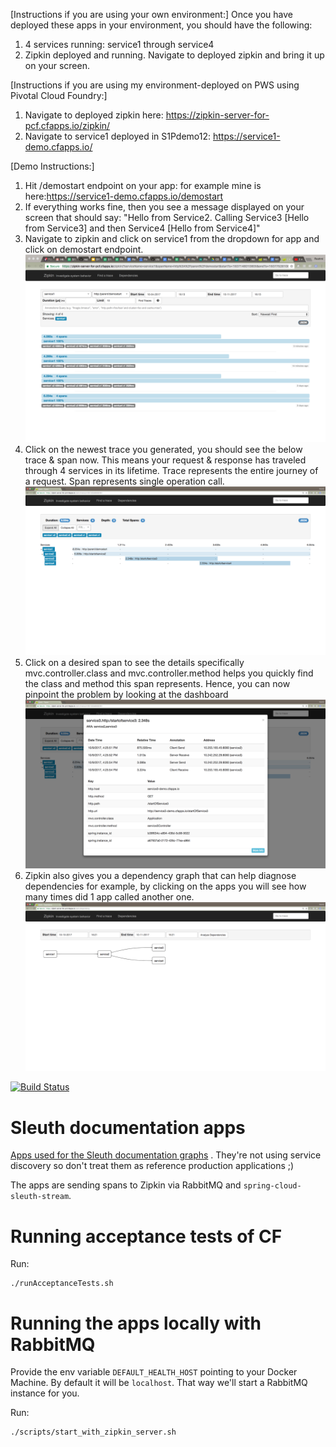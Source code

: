 [Instructions if you are using your own environment:]
Once you have deployed these apps in your environment, you should have the following:
1. 4 services running: service1 through service4
2. Zipkin deployed and running. Navigate to deployed zipkin and bring it up on your screen.

[Instructions if you are using my environment-deployed on PWS using Pivotal Cloud Foundry:]

1. Navigate to deployed zipkin here: https://zipkin-server-for-pcf.cfapps.io/zipkin/
2. Navigate to service1 deployed in S1Pdemo12: https://service1-demo.cfapps.io/

[Demo Instructions:]
1. Hit /demostart endpoint on your app: for example mine is here:https://service1-demo.cfapps.io/demostart
2. If everything works fine, then you see a message displayed on your screen that should say: "Hello from Service2. Calling Service3 [Hello from Service3] and then Service4 [Hello from Service4]"
3. Navigate to zipkin and click on service1 from the dropdown for app and click on demostart endpoint.
![Screenshot](zipkin_ui.png)
4. Click on the newest trace you generated, you should see the below trace & span now. This means your request & response has traveled through 4 services in its lifetime. Trace represents the entire journey of a request. Span represents single operation call.
![Screenshot](zipkin_trace.png)
5. Click on a desired span to see the details specifically mvc.controller.class	and mvc.controller.method helps you quickly find the class and method this span represents. Hence, you can now pinpoint the problem by looking at the dashboard
![Screenshot](zipkin_span.png)
6. Zipkin also gives you a dependency graph that can help diagnose dependencies for example, by clicking on the apps you will see how many times did 1 app called another one.
![Screenshot](zipkin_dependencyGraph.png)






[![Build Status](https://travis-ci.org/spring-cloud-samples/sleuth-documentation-apps.svg)](https://travis-ci.org/spring-cloud-samples/sleuth-documentation-apps)

# Sleuth documentation apps

[Apps used for the Sleuth documentation graphs](http://cloud.spring.io/spring-cloud-sleuth/spring-cloud-sleuth.html) . They're not using
service discovery so don't treat them as reference production applications ;)

The apps are sending spans to Zipkin via RabbitMQ and `spring-cloud-sleuth-stream`.

# Running acceptance tests of CF

Run:

```
./runAcceptanceTests.sh
```

# Running the apps locally with RabbitMQ

Provide the env variable `DEFAULT_HEALTH_HOST` pointing to your Docker Machine. By default it will be `localhost`.
That way we'll start a RabbitMQ instance for you.

Run:

```
./scripts/start_with_zipkin_server.sh
```
